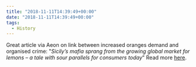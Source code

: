 ```yaml
---
title: "2018-11-11T14:39:49+00:00"
date: "2018-11-11T14:39:49+00:00"
tags:
  - History
---
```


Great article via Aeon on link between increased oranges demand and organised crime: "*Sicily’s mafia sprang from the growing global market for lemons – a tale with sour parallels for consumers today*" Read more [here](https://aeon.co/essays/how-a-growing-market-for-citrus-fruit-spawned-the-mafia).
